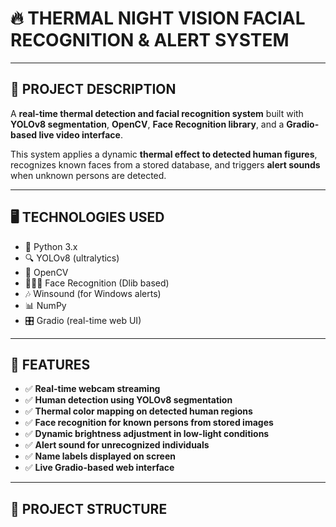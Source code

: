 # 🔥 THERMAL NIGHT VISION FACIAL RECOGNITION & ALERT SYSTEM

---

## 📌 PROJECT DESCRIPTION

A **real-time thermal detection and facial recognition system** built with **YOLOv8 segmentation**, **OpenCV**, **Face Recognition library**, and a **Gradio-based live video interface**.

This system applies a dynamic **thermal effect to detected human figures**, recognizes known faces from a stored database, and triggers **alert sounds** when unknown persons are detected.

---

## 🖥️ TECHNOLOGIES USED

- 🐍 Python 3.x  
- 🔍 YOLOv8 (ultralytics)  
- 🎥 OpenCV  
- 🧑‍🤝‍🧑 Face Recognition (Dlib based)  
- 🎶 Winsound (for Windows alerts)  
- 📊 NumPy  
- 🎛️ Gradio (real-time web UI)

---

## 🎯 FEATURES

- ✅ **Real-time webcam streaming**
- ✅ **Human detection using YOLOv8 segmentation**
- ✅ **Thermal color mapping on detected human regions**
- ✅ **Face recognition for known persons from stored images**
- ✅ **Dynamic brightness adjustment in low-light conditions**
- ✅ **Alert sound for unrecognized individuals**
- ✅ **Name labels displayed on screen**
- ✅ **Live Gradio-based web interface**

---

## 📂 PROJECT STRUCTURE

